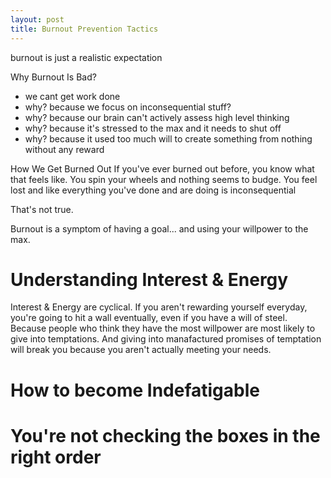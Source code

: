 ```yaml
---
layout: post
title: Burnout Prevention Tactics
---
```


burnout is just a realistic expectation

Why Burnout Is Bad?
- we cant get work done
- why? because we focus on inconsequential stuff?
- why? because our brain can't actively assess high level thinking
- why? because it's stressed to the max and it needs to shut off
- why? because it used too much will to create something from nothing without any reward

How We Get Burned Out 
If you've ever burned out before, you know what that feels like. You spin your wheels and nothing seems to budge. You feel lost and like everything you've done and are doing is inconsequential

That's not true.

Burnout is a symptom of having a goal... and using your willpower to the max.

# Understanding Interest & Energy

Interest & Energy are cyclical. If you aren't rewarding yourself everyday, you're going to hit a wall eventually, even if you have a will of steel. Because people who think they have the most willpower are most likely to give into temptations. And giving into manafactured promises of temptation will break you because you aren't actually meeting your needs.


# How to become Indefatigable

# You're not checking the boxes in the right order